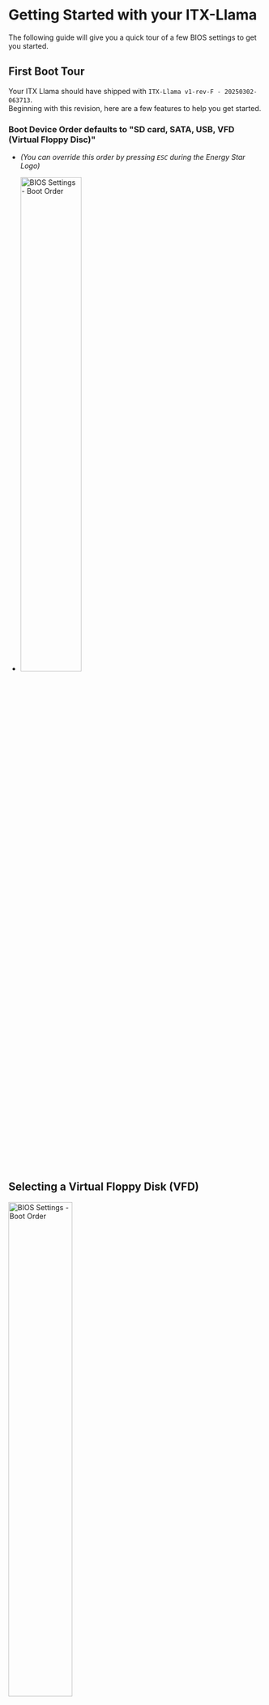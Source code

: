 # Getting Started with your ITX-Llama

The following guide will give you a quick tour of a few BIOS settings to get you started. 

## First Boot Tour

Your ITX Llama should have shipped with `ITX-Llama v1-rev-F - 20250302-063713`. <br>
Beginning with this revision, here are a few features to help you get started.

### Boot Device Order defaults to "SD card, SATA, USB, VFD (Virtual Floppy Disc)"

* _(You can override this order by pressing `ESC` during the Energy Star Logo)_
* <p>
    <img src=../images/bios-settings-disks-bootorder.png title="BIOS Settings - Boot Order" width=50%>
  </p>

## Selecting a Virtual Floppy Disk (VFD)

<p>
    <img src=../images/bios-settings-disks-vfds.png title="BIOS Settings - Boot Order" width=50%>
</p>

### VFD: "MS-DOS 6.22" (default)

* This virtual floppy image is embedded in the system BIOS and contains many tools to help get you started with building an MS-DOS 6.22 system.
* On this virtual disk, you will find drivers for a PS/2+Serial mouse, USB CD drivers, SATA CD Drivers and memory management tools designed to work with MS-DOS 6.22.
* <p>
    <img src=../images/vfd-msdos-622.png title="MS-DOS 6.22 VFD" width=35%>
  </p>

### VFD: "Windows 98 (DOS 7.1)"

* This virtual floppy image is embedded in the system BIOS and contains many tools to help get you started building a Windows 98 and/or DOS 7.1 system.
* On this virtual disk, you will find drivers for a PS/2+Serial mouse, USB CD drivers, SATA CD Drivers and memory management tools designed to work with MS-DOS 7.1.
* <p>
    <img src=../images/vfd-windows-98.png title="Windows 98 VFD" width=35%>
  </p>

### VFD: "MiNiDOS v0.21"

* This virtual floppy image is embedded in the system BIOS a highly customized MS-DOS 6.22 single disc installer. <br>
    **Shout-out to MiNiDOS on VOGONs!** [-thread here-][vogons-minidos]
* On this virtual disk, you will find a single-disc installer for MS-DOS 6.22 assembled by MiNiDOS on VOGONS. Additionally, this image was slightly customized for the IXT-Llama to include drivers for USB and SATA CD Drives.


[driver-CTMOUSE]: https://docs.retrodreams.ca/itxllama/DOS-utils/CTMOUSE.EXE
[driver-CWDMIX]: https://docs.retrodreams.ca/itxllama/DOS-utils/CWDMIX.EXE
[driver-win98-CWD]: https://docs.retrodreams.ca/itxllama/WIN98-drivers/CWD-v286-1998-itx-llama/CWD_DRVS.zip
[driver-win98-R6040]: https://docs.retrodreams.ca/itxllama/WIN98-drivers/r6040_win98/r6040_win98.zip
[os-win98-part1]: https://docs.retrodreams.ca/itxllama/WIN98/WIN98_1.zip
[os-win98-part2]: https://docs.retrodreams.ca/itxllama/WIN98/WIN98_2.zip
[Retrodreams]: https://retrodreams.ca/collections/all
[winworldpc-win98]: https://winworldpc.com/download/417d71c2-ae18-c39a-11c3-a4e284a2c3a5
[vogons-thread]: https://www.vogons.org/viewtopic.php?t=93480
[vogons-minidos]: https://www.vogons.org/viewtopic.php?p=1307896#p1307896
[mt32-pi]: https://github.com/dwhinham/mt32-pi
[mt32-pi-control]: https://github.com/gmcn42/mt32-pi-control/tree/main/dos_bin